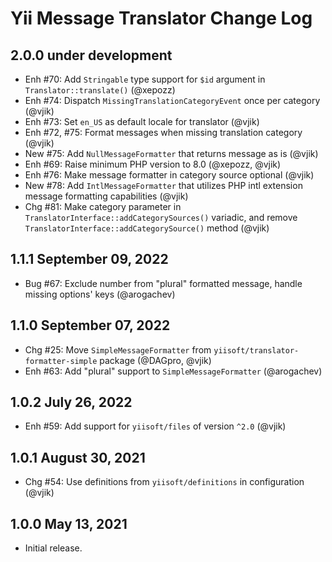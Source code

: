 # Yii Message Translator Change Log

## 2.0.0 under development

- Enh #70: Add `Stringable` type support for `$id` argument in `Translator::translate()` (@xepozz)
- Enh #74: Dispatch `MissingTranslationCategoryEvent` once per category (@vjik)
- Enh #73: Set `en_US` as default locale for translator (@vjik)
- Enh #72, #75: Format messages when missing translation category (@vjik)
- New #75: Add `NullMessageFormatter` that returns message as is (@vjik)
- Enh #69: Raise minimum PHP version to 8.0 (@xepozz, @vjik)
- Enh #76: Make message formatter in category source optional (@vjik)
- New #78: Add `IntlMessageFormatter` that utilizes PHP intl extension message formatting capabilities (@vjik)
- Chg #81: Make category parameter in `TranslatorInterface::addCategorySources()` variadic, and remove 
 `TranslatorInterface::addCategorySource()` method (@vjik) 

## 1.1.1 September 09, 2022

- Bug #67: Exclude number from "plural" formatted message, handle missing options' keys (@arogachev)

## 1.1.0 September 07, 2022

- Chg #25: Move `SimpleMessageFormatter` from `yiisoft/translator-formatter-simple` package (@DAGpro, @vjik)
- Enh #63: Add "plural" support to `SimpleMessageFormatter` (@arogachev)

## 1.0.2 July 26, 2022

- Enh #59: Add support for `yiisoft/files` of version `^2.0` (@vjik)

## 1.0.1 August 30, 2021

- Chg #54: Use definitions from `yiisoft/definitions` in configuration (@vjik)

## 1.0.0 May 13, 2021

- Initial release.
